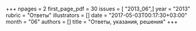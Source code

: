 +++
npages = 2
first_page_pdf = 30
issues = [ "2013_06",]
year = "2013"
rubric = "Ответы"
illustrators = []
date = "2017-05-03T00:17:30+03:00"
month = "06"
authors = []
title = "Ответы, указания, решения"
+++
